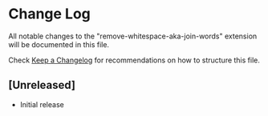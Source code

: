 # Change Log
All notable changes to the "remove-whitespace-aka-join-words" extension will be documented in this file.

Check [Keep a Changelog](http://keepachangelog.com/) for recommendations on how to structure this file.

## [Unreleased]
- Initial release